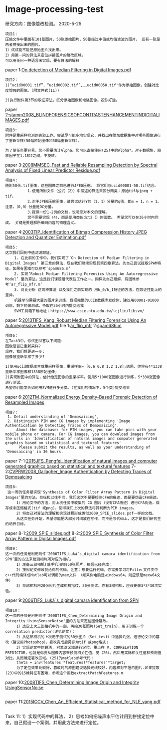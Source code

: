 # Image-processing-test
研究方向：图像篡改检测。
2020-5-25
```
项目1：
压缩文件中里面有101张图片，50张原始图片，50张经过中值或均值滤波的图片， 还有一张是两者拼接出来的图片。
1）试试能不能把原始图片找出来。
2）用第一问的算法来定位拼接图片的篡改区域。
可以用任何一种语言来实现，要有算法的解释
```
paper 1:[On detection of Median Filtering in Digital Images.pdf](https://github.com/standbyme-ge/Image-processing-test/blob/master/PaperList/On%20detection%20of%20Median%20Filtering%20in%20Digital%20Images.pdf)

```
项目2：
1)“ucid00001.tif”、“ucid00002.tif’,……ucid00050.tif'作为原始图像，创建对比度增强的图像。(附文件式(11))

2)执行附件第3节的取证算法，区分原始图像和增强图像。祝你好运。

```
paper 2:[stamm2008_BLINDFORENSICSOFCONTRASTENHANCEMENTINDIGITALIMAGES.pdf](https://github.com/standbyme-ge/Image-processing-test/blob/master/PaperList/stamm2008_BLINDFORENSICSOFCONTRASTENHANCEMENTINDIGITALIMAGES.pdf)
```
项目3:
附件是重采样检测的先驱工作。尝试尽可能多地实现它，并找出在附加数据集中对哪些图像进行了重新采样(50幅原始图像和50幅重新采样)。

为了使任务更容易，您不需要估计Alpha。您可以直接使用(25)中的Alpha*。对于数据集，缩放因子在1.1和2之间，不旋转。
```
paper 3:[2008MMSEC_Fast and Reliable Resampling Detection by Spectral Analysis of Fixed Linear Predictor Residue.pdf](https://github.com/standbyme-ge/Image-processing-test/blob/master/PaperList/2008MMSEC_Fast%20and%20Reliable%20Resampling%20Detection%20by%20Spectral%20Analysis%20of%20Fixed%20Linear%20Predictor%20Residue.pdf)
```
项目4：
随附50张.tif图像，这些图像之前已进行JPEG压缩。 将它们与ucid00001-50.tif结合。
          1.使用所附文件（公式（2））中描述的算法来区分两类：原始tif与jpeg + tif。
          2.对于JPEG压缩图像，请尝试估计Y的（1，1）分量的q值，即m = 1，n = 1。 注意，（0,0）分量是DC分量。
          3.提供一份1-2页的文档，说明您对本文的理解。
          您不需要实现（4），而是使用类似dct2（）的函数。 希望您可以在36小时内完成。 关键是要理解所编码内容的物理含义。
```
paper 4:[2003TIP_Identification of Bitmap Compression History JPEG Detection and Quantizer Estimation.pdf](https://github.com/standbyme-ge/Image-processing-test/blob/master/PaperList/2003TIP_Identification%20of%20Bitmap%20Compression%20History%20JPEG%20Detection%20and%20Quantizer%20Estimation.pdf)
```
项目5：
这次我们回到中值滤波取证。
    1. 在此前的工作中，我们实现了‘On Detection of Median Filtering in Digital Images’ 第三章的算法，现在我们继续实现其第四章算法。先自己尝试提取SPAM特征，如果有困难可以参考‘spam686.m’
    2. 实现‘Robust Median Filtering Forensics Using An Autoregressive Model’ 里的算法，这是我们课题组代表性工作之一。同样先自己理解，有困难参考‘ar_flip_mfr.m’
    3. 对比分析 这两种算法 以及我们之前实现的 用h_0/h_1特征的方法，在取证性能上的差异。
    机器学习需要大量的图片来训练，我把完整的UCID数据库发给你，建议用00001-01000训练，剩下的做测试。争取在36小时内提交给我
    SVM工具箱下载地址：https://www.csie.ntu.edu.tw/~cjlin/libsvm/
```
paper 5:[2013TIFS_Kang_Robust Median Filtering Forensics Using An Autoregressive Model.pdf](https://github.com/standbyme-ge/Image-processing-test/blob/master/PaperList/2013TIFS_Kang_Robust%20Median%20Filtering%20Forensics%20Using%20An%20Autoregressive%20Model.pdf)
file 1:[ar_flip_mfr](https://github.com/standbyme-ge/Image-processing-test/blob/master/PaperList/ar_flip_mfr.m)
     2:[spam686.m](https://github.com/standbyme-ge/Image-processing-test/blob/master/PaperList/spam686.m)
```
项目6：
在Task3中，你试图回答以下问题:
图像是否已重新采样?
现在，我们想更进一步:
图像被重新采样了多少?

1)使用ucid数据库生成重采样图像，重采样率= [0.6 0.8 1.2 1.8];结果，你将有4*1338重新采样图像和1338原始图像;
2)实现附图中的算法，估计给定图像的重采样率。使用5*1000张图像进行训练，5*338张图像进行测试。
希望你们能学会如何用SVM进行多分类。(在我们的情况下，5个类)提交结果
```
paper 6:[2012TM_Normalized Energy Density-Based Forensic Detection of Resampled Images ](https://github.com/standbyme-ge/Image-processing-test/blob/master/PaperList/2012TM_Normalized%20Energy%20Density-Based%20Forensic%20Detection%20of%20Resampled%20Images%20.pdf)
```
项目7：
 1. Detail understanding of 'Demosaicing',
 2. Distinguish PIM and CG images by implementing 'Image Authentication by Detecting Traces of Demosaicing'.
     About the database: for PIM images, you can take pics with your mobile phone or camera. For CG images, you can download images from the urls in 'Identification of natural images and computer generated graphics based on statistical and textural features'
      Please submit the results, as well as your understanding of 'Demosaicing' in 36 hours.
```
paper 7-1:[2015JFS_Pengfei_Identification of natural images and computer generated graphics based on statistical and textural features](https://github.com/standbyme-ge/Image-processing-test/blob/master/PaperList/2015JFS_Pengfei_Identification%20of%20natural%20images%20and%20computer%20generated%20graphics%20based%20on%20statistical%20and%20textural%20features.pdf)
      7-2:[CVPRW2008_Gallagher_Image Authentication by Detecting Traces of Demosaicing](https://github.com/standbyme-ge/Image-processing-test/blob/master/PaperList/CVPRW2008_Gallagher_Image%20Authentication%20by%20Detecting%20Traces%20of%20Demosaicing.pdf)
```
项目8:
 这一周的任务是实现‘Synthesis of Color Filter Array Pattern in Digital Images’里的方法。目标和以往不同，我们这次不是要检测CFA的痕迹，而是要伪造CFA痕迹。
     1）用论文中的方法，对上次任务中收集的 CG 图片（没有CFA痕迹）进行CFA伪造，保存成未压缩格式(tif 或png)，使得我们上次的算法将其判断为PIM images。
     2）将自己对算法的理解和实现过程形成类似2009_SPIE_slides.pdf一样的文档。
     从这次任务开始，希望你能把大部分时间放在写作，而不是写代码上，这才是我们研究生的培养目标。
```
paper 8-1:[2009_SPIE_slides.pdf](https://github.com/standbyme-ge/Image-processing-test/blob/master/PaperList/2009_SPIE_slides.pdf)
      8-2:[2009_SPIE_Synthesis of Color Filter Array Pattern in Digital Images.pdf](https://github.com/standbyme-ge/Image-processing-test/blob/master/PaperList/2009_SPIE_Synthesis%20of%20Color%20Filter%20Array%20Pattern%20in%20Digital%20Images.pdf)
```
项目9：
这一次的任务是利用附件‘2006TIFS_Lukáˇs_digital camara identification from SPN’里的方法来检测相片所对应的相机。
     1）准备三部相机(或手机)的各50张照片，相信已经完成；
     2）按照论文修改我给你的代码。注意：想要运行代码，你需要学习将Filter文件夹中c++代码编译成Matlab可以调用的mex文件 （如果你电脑是windows64，则应该是mexw64文件）
     3）每部相机用20张照片生成相机指纹，30张测试。你有3部相机，应该要做3*3*30次实验。
```
paper 9:[2006TIFS_Lukáˇs_digital camara identification from SPN](https://github.com/standbyme-ge/Image-processing-test/blob/master/PaperList/2006TIFS_Luk%C3%A1%CB%87s_digital%20camara%20identification%20from%20SPN.PDF)
```
项目10：
这一次的任务是利用附件‘2008TIFS_Chen_Determining Image Origin and Integrity UsingSensorNoise'里的方法来定位图像篡改。
     1）选定上次三部相机中的一部，再拍30张照片(Set_train)，用于训练一个correlation predictor(详见论文)；
     2）从这部相机的上次用于测试的30张图片（Set_test）中选择几张，进行论文中的篡改（建议用Photoshop），篡改完成后另存为tif 或png格式；
     3）实现论文中的算法, 对篡改区域进行定位。重点在 V. CORRELATION PREDICTOR，也就是你要从图像内容来预测相关性值，见（26）。然后用实际相关性值和预测值对比，从而确定篡改区域。(25)的matlab参考代码：
     theta = inv(features'*features)*features'*target;
     为了定位效果比较好，篡改时的原图建议选择光线较好，内容相对平坦的图片.如果提取(23)中的15维特征有困难，参考这个函数extractPatchFeatures.m
```
paper 10:[2008TIFS_Chen_Determining Image Origin and Integrity UsingSensorNoise](https://github.com/standbyme-ge/Image-processing-test/blob/master/PaperList/2008TIFS_Chen_Determining%20Image%20Origin%20and%20Integrity%20UsingSensorNoise.pdf)
```
```
paper 11:[2015ICCV_Chen_An_Efficient_Statistical_method_for_NLE_yang.pdf](https://github.com/standbyme-ge/Image-processing-test/blob/master/PaperList/2015ICCV_Chen_An_Efficient_Statistical_method_for_NLE_yang.pdf)
```
```
Task 11:
       1）实现代码中的算法，
       2）思考如何把噪声水平估计用到拼接定位中来，自己假设一个案例，并用此方法来进行定位。
```

